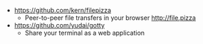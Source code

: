 - https://github.com/kern/filepizza
  - Peer-to-peer file transfers in your browser http://file.pizza
- https://github.com/yudai/gotty
  - Share your terminal as a web application 
